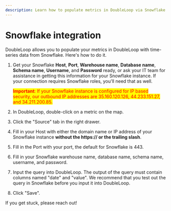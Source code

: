 ```yaml
---
description: Learn how to populate metrics in DoubleLoop via Snowflake.
---
```


# Snowflake integration

DoubleLoop allows you to populate your metrics in DoubleLoop with time-series data from Snowflake. Here's how to do it.

1.  Get your Snowflake **Host**, **Port**, **Warehouse name**, **Database name**, **Schema name**, **Username**, and **Password** ready, or ask your IT team for assistance in getting this information for your Snowflake instance. If your connection requires Snowflake roles, you'll need that as well.

    <mark style="color:red;">**Important**</mark><mark style="color:red;">: If your Snowflake instance is configured for IP based security, our outbound IP addresses are 35.160.120.126, 44.233.151.27, and 34.211.200.85.</mark>
2. In DoubleLoop, double-click on a metric on the map.
3. Click the "Source" tab in the right drawer.
4. Fill in your Host with either the domain name or IP address of your Snowflake instance **without the https:// or the trailing slash**.
5. Fill in the Port with your port, the default for Snowflake is 443.
6. Fill in your Snowflake warehouse name, database name, schema name, username, and password.
7. Input the query into DoubleLoop. The output of the query must contain columns named "date" and "value". We recommend that you test out the query in Snowflake before you input it into DoubleLoop.
8. Click "Save".

If you get stuck, please reach out!
